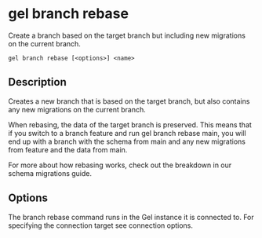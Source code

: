 # gel branch rebase

Create a branch based on the target branch but including new migrations on the current branch.

```cli-synopsis
gel branch rebase [<options>] <name>
```

## Description

Creates a new branch that is based on the target branch, but also contains any new migrations on the current branch.

When rebasing, the data of the target branch is preserved. This means that if you switch to a branch feature and run gel branch rebase main, you will end up with a branch with the schema from main and any new migrations from feature and the data from main.

For more about how rebasing works, check out the breakdown in our schema migrations guide.

## Options

The branch rebase command runs in the Gel instance it is connected to. For specifying the connection target see connection options.

